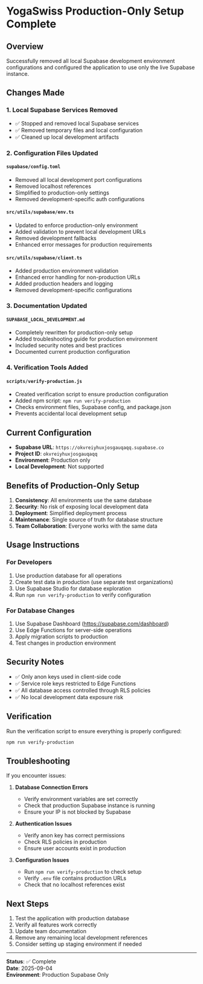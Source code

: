 # YogaSwiss Production-Only Setup Complete

## Overview

Successfully removed all local Supabase development environment configurations and configured the application to use only the live Supabase instance.

## Changes Made

### 1. Local Supabase Services Removed
- ✅ Stopped and removed local Supabase services
- ✅ Removed temporary files and local configuration
- ✅ Cleaned up local development artifacts

### 2. Configuration Files Updated

#### `supabase/config.toml`
- Removed all local development port configurations
- Removed localhost references
- Simplified to production-only settings
- Removed development-specific auth configurations

#### `src/utils/supabase/env.ts`
- Updated to enforce production-only environment
- Added validation to prevent local development URLs
- Removed development fallbacks
- Enhanced error messages for production requirements

#### `src/utils/supabase/client.ts`
- Added production environment validation
- Enhanced error handling for non-production URLs
- Added production headers and logging
- Removed development-specific configurations

### 3. Documentation Updated

#### `SUPABASE_LOCAL_DEVELOPMENT.md`
- Completely rewritten for production-only setup
- Added troubleshooting guide for production environment
- Included security notes and best practices
- Documented current production configuration

### 4. Verification Tools Added

#### `scripts/verify-production.js`
- Created verification script to ensure production configuration
- Added npm script: `npm run verify-production`
- Checks environment files, Supabase config, and package.json
- Prevents accidental local development setup

## Current Configuration

- **Supabase URL**: `https://okvreiyhuxjosgauqaqq.supabase.co`
- **Project ID**: `okvreiyhuxjosgauqaqq`
- **Environment**: Production only
- **Local Development**: Not supported

## Benefits of Production-Only Setup

1. **Consistency**: All environments use the same database
2. **Security**: No risk of exposing local development data
3. **Deployment**: Simplified deployment process
4. **Maintenance**: Single source of truth for database structure
5. **Team Collaboration**: Everyone works with the same data

## Usage Instructions

### For Developers
1. Use production database for all operations
2. Create test data in production (use separate test organizations)
3. Use Supabase Studio for database exploration
4. Run `npm run verify-production` to verify configuration

### For Database Changes
1. Use Supabase Dashboard (https://supabase.com/dashboard)
2. Use Edge Functions for server-side operations
3. Apply migration scripts to production
4. Test changes in production environment

## Security Notes

- ✅ Only anon keys used in client-side code
- ✅ Service role keys restricted to Edge Functions
- ✅ All database access controlled through RLS policies
- ✅ No local development data exposure risk

## Verification

Run the verification script to ensure everything is properly configured:

```bash
npm run verify-production
```

## Troubleshooting

If you encounter issues:

1. **Database Connection Errors**
   - Verify environment variables are set correctly
   - Check that production Supabase instance is running
   - Ensure your IP is not blocked by Supabase

2. **Authentication Issues**
   - Verify anon key has correct permissions
   - Check RLS policies in production
   - Ensure user accounts exist in production

3. **Configuration Issues**
   - Run `npm run verify-production` to check setup
   - Verify `.env` file contains production URLs
   - Check that no localhost references exist

## Next Steps

1. Test the application with production database
2. Verify all features work correctly
3. Update team documentation
4. Remove any remaining local development references
5. Consider setting up staging environment if needed

---

**Status**: ✅ Complete  
**Date**: 2025-09-04  
**Environment**: Production Supabase Only
